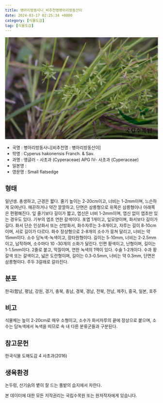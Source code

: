 ```yaml
---
title: 병아리방동사니_비추천명병아리방동산이
date: 2024-03-17 02:25:34 +0800
category: [식물도감]
tag: [식물도감]
---
```




![병아리방동사니[비추천명 : 병아리방동산이]](/assets/img/fileUpload/plants/basic/Cyperaceae/Cyperus/5687/1_th2.JPG)
- 국명 : 병아리방동사니[비추천명 : 병아리방동산이]
- 학명 : Cyperus hakonensis Franch. & Sav.
- 과명 : 앵글러 - 사초과 (Cyperaceae) APG Ⅳ- 사초과 (Cyperaceae)
- 일본명 : 
- 영문명 : Small flatsedge


## 형태
일년생. 총생하고, 근경은 짧다. 줄기 높이는 2-20cm이고, 너비는 1-2mm이며, 느슨하게 모여난다. 매끈하거나 약간 깔깔하고, 단면은 삼릉형으로 위쪽은 삼릉형이나 아래쪽은 편평해진다. 잎 줄기보다 길이가 짧고, 엽신은 너비 1-2mm이며, 엽신 없이 엽초만 있는 경우도 있다. 기부의 엽초 연한 갈색이다. 포엽 1개이고, 잎모양이며, 화서보다 길이가 길다. 화서 단순 인상화서 또는 산방화서, 화수자루는 3-8개이고, 자루는 길이 8-10cm이며, 서로 길이가 다르다. 화수 장상형으로 2-8개의 소수가 뭉쳐 달리고, 너비는 약 15mm이다. 소수 담녹색-녹색이고, 장타원형이다. 길이는 5-10mm, 너비는 2-2.5mm이고, 납작하며, 소수마다 10 -30개의 소화가 달린다. 인편 황색이고, 난형이며, 길이는 1-1.5mm이다. 2줄로 붙고, 막질이며, 연한 녹색의 1맥이 있다. 수술 1-2개이다. 수과 황갈색 또는 갈색이고, 넓은 도란형이며, 길이는 0.3-0.5mm, 너비는 약 0.3mm, 단면은 삼릉형이다. 주두 3갈래로 갈라진다. 
## 분포
한국(함남, 평남, 강원, 경기, 충북, 충남, 경북, 경남, 전북, 전남, 제주), 중국, 일본, 호주
## 비고
식물체는 높이 2-20cm로 매우 소형이고, 소수가 화서자루의 끝에 장상으로 붙으며, 소수는 담녹색에서 녹색을 띠므로 속 내 다른 분류군들과 구분된다.
## 참고문헌
한국식물 도해도감 4 사초과(2016)
## 생육환경
논두렁, 산기슭의 볕이 잘 드는 풀밭의 습지에서 자란다.






본 데이터에 대한 모든 저작권리는 국립수목원 또는 원저작자에게 있습니다.
